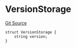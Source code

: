 # VersionStorage
[Git Source](https://github.com/thrackle-io/forte-rules-engine/blob/711083cf73df92cf4f18e3e51c50d0b3b5021828/src/protocol/diamond/VersionFacetLib.sol)


```solidity
struct VersionStorage {
    string version;
}
```

